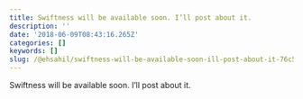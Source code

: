 ```yaml
---
title: Swiftness will be available soon. I’ll post about it.
description: ''
date: '2018-06-09T08:43:16.265Z'
categories: []
keywords: []
slug: /@ehsahil/swiftness-will-be-available-soon-ill-post-about-it-76c57c90edc6
---
```


Swiftness will be available soon. I’ll post about it.